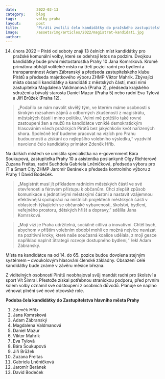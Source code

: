 ```yaml
---
date:         2022-02-13
category:     blog
tags:         volby praha 
layout:       post
title:        "Piráti zvolili čelo kandidátky do pražského zastupitelstva. Hřiba doplní zkušení kolegové z magistrátu a výrazné osobnosti z městských částí"
image:        /assets/img/articles/2022/magistrat-kandidati.jpg
author:       
---
```



14. února 2022 – Piráti od soboty znají 13 čelních míst kandidátky pro pražské komunální volby, které se odehrají letos na podzim. Dvojkou kandidátky bude první místostarostka Prahy 10 Jana Komrsková. Kromě primátora obhájil volitelné místo na třetí pozici radní pro bydlení a transparentnost Adam Zábranský a předseda zastupitelského klubu Pirátů a předseda majetkového výboru ZHMP Viktor Mahrik. Zbývající místa obsadili kandidátky a kandidáti z městských částí, mezi nimi zastupitelka Magdalena Valdmanová (Praha 2), předseda krajského sdružení a bývalý starosta Daniel Mazur (Praha 5) nebo radní Eva Tylová a Jiří Brůžek (Praha 12).

> „Podařilo se nám navolit skvělý tým, ve kterém máme osobnosti s širokým rozsahem zájmů a odborných zkušeností z magistrátu, městských částí i mimo politiku. Velmi mě potěšilo také rovné zastoupení žen a mužů na kandidátce vzniklé demokratickým hlasováním všech pražských Pirátů bez jakýchkoliv kvót nařízených shora. Společně teď budeme pracovat na vizích pro Prahu budoucnosti a získání co nejlepšího volebního výsledku,“ vyzdvihl navolené čelo kandidátky primátor Zdeněk Hřib.

Na dalších místech se umístila specialistka na e-government Bára Soukupová, zastupitelka Prahy 10 a asistentka poslankyně Olgy Richterové Zuzana Freitas, radní Suchdola Gabriela Lněničková, předseda výboru pro IT a Smart City ZHMP Jaromír Beránek a předseda kontrolního výboru z Prahy 1 David Bodeček.

> „Magistrát musí jít příkladem radnicím městských částí ve své otevřenosti a férovém přístupu k občanům. Chci zlepšit způsob komunikace s jednotlivými městskými částmi a nastavit vzájemnou efektivnější spolupráci na místních projektech městských částí v oblastech týkajících se občanské vybavenosti, školství, bydlení, veřejného prostoru, dětských hřišť a dopravy,” sdělila Jana Komrsková.

> „Mojí vizí je Praha udržitelná, sociálně citlivá a inovativní. Chtěl bych, abychom v příštím volebním období mohli co možná nejvíce navázat na pozitivní kroky, které naše současná koalice udělala, z mojí gesce například naplnit Strategii rozvoje dostupného bydlení,“ řekl Adam Zábranský.

Místa na kandidátce na od 14. do 65. pozice budou dovolena stejným systémem – dvoukolovým hlasování členské základny. Obsazení celé kandidátky bude známé v závěru měsíce března.

Z viditelných osobností Pirátů neobhajoval svůj mandát radní pro školství a sport Vít Šimral. Přestože získal potřebnou stranickou podporu, před prvním kolem volby oznámil své odstoupení z osobních důvodů. Plánuje se naplno věnovat plnění své nové otcovské role. 


**Podoba čela kandidátky do Zastupitelstva hlavního města Prahy**
1. Zdeněk Hřib
2. Jana Komrsková
3. Adam Zábranský
4. Magdalena Valdmanová 
5. Daniel Mazur 
6. Viktor Mahrik 
7. Eva Tylová 
8. Bára Soukupová 
9. Jiří Brůžek 
10. Zuzana Freitas
11. Gabriela Lněničková 
12. Jaromír Beránek 
13. David Bodeček
